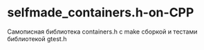 # selfmade_containers.h-on-CPP
Самописная библиотека containers.h с make сборкой и тестами библиотекой gtest.h
